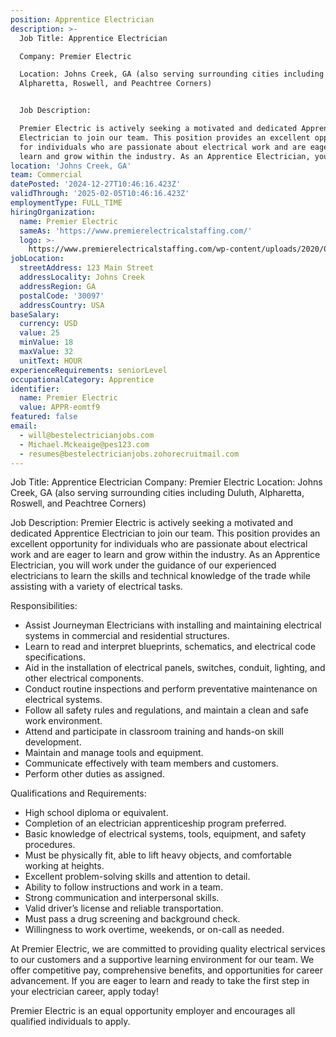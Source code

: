```yaml
---
position: Apprentice Electrician
description: >-
  Job Title: Apprentice Electrician 

  Company: Premier Electric 

  Location: Johns Creek, GA (also serving surrounding cities including Duluth,
  Alpharetta, Roswell, and Peachtree Corners)


  Job Description:

  Premier Electric is actively seeking a motivated and dedicated Apprentice
  Electrician to join our team. This position provides an excellent opportunity
  for individuals who are passionate about electrical work and are eager to
  learn and grow within the industry. As an Apprentice Electrician, you wil...
location: 'Johns Creek, GA'
team: Commercial
datePosted: '2024-12-27T10:46:16.423Z'
validThrough: '2025-02-05T10:46:16.423Z'
employmentType: FULL_TIME
hiringOrganization:
  name: Premier Electric
  sameAs: 'https://www.premierelectricalstaffing.com/'
  logo: >-
    https://www.premierelectricalstaffing.com/wp-content/uploads/2020/05/Premier-Electrical-Staffing-logo.png
jobLocation:
  streetAddress: 123 Main Street
  addressLocality: Johns Creek
  addressRegion: GA
  postalCode: '30097'
  addressCountry: USA
baseSalary:
  currency: USD
  value: 25
  minValue: 18
  maxValue: 32
  unitText: HOUR
experienceRequirements: seniorLevel
occupationalCategory: Apprentice
identifier:
  name: Premier Electric
  value: APPR-eomtf9
featured: false
email:
  - will@bestelectricianjobs.com
  - Michael.Mckeaige@pes123.com
  - resumes@bestelectricianjobs.zohorecruitmail.com
---
```




Job Title: Apprentice Electrician 
Company: Premier Electric 
Location: Johns Creek, GA (also serving surrounding cities including Duluth, Alpharetta, Roswell, and Peachtree Corners)

Job Description:
Premier Electric is actively seeking a motivated and dedicated Apprentice Electrician to join our team. This position provides an excellent opportunity for individuals who are passionate about electrical work and are eager to learn and grow within the industry. As an Apprentice Electrician, you will work under the guidance of our experienced electricians to learn the skills and technical knowledge of the trade while assisting with a variety of electrical tasks. 

Responsibilities:

- Assist Journeyman Electricians with installing and maintaining electrical systems in commercial and residential structures.
- Learn to read and interpret blueprints, schematics, and electrical code specifications.
- Aid in the installation of electrical panels, switches, conduit, lighting, and other electrical components.
- Conduct routine inspections and perform preventative maintenance on electrical systems.
- Follow all safety rules and regulations, and maintain a clean and safe work environment.
- Attend and participate in classroom training and hands-on skill development.
- Maintain and manage tools and equipment.
- Communicate effectively with team members and customers.
- Perform other duties as assigned.

Qualifications and Requirements:

- High school diploma or equivalent.
- Completion of an electrician apprenticeship program preferred.
- Basic knowledge of electrical systems, tools, equipment, and safety procedures.
- Must be physically fit, able to lift heavy objects, and comfortable working at heights.
- Excellent problem-solving skills and attention to detail.
- Ability to follow instructions and work in a team.
- Strong communication and interpersonal skills.
- Valid driver’s license and reliable transportation.
- Must pass a drug screening and background check.
- Willingness to work overtime, weekends, or on-call as needed.

At Premier Electric, we are committed to providing quality electrical services to our customers and a supportive learning environment for our team. We offer competitive pay, comprehensive benefits, and opportunities for career advancement. If you are eager to learn and ready to take the first step in your electrician career, apply today! 

Premier Electric is an equal opportunity employer and encourages all qualified individuals to apply.
